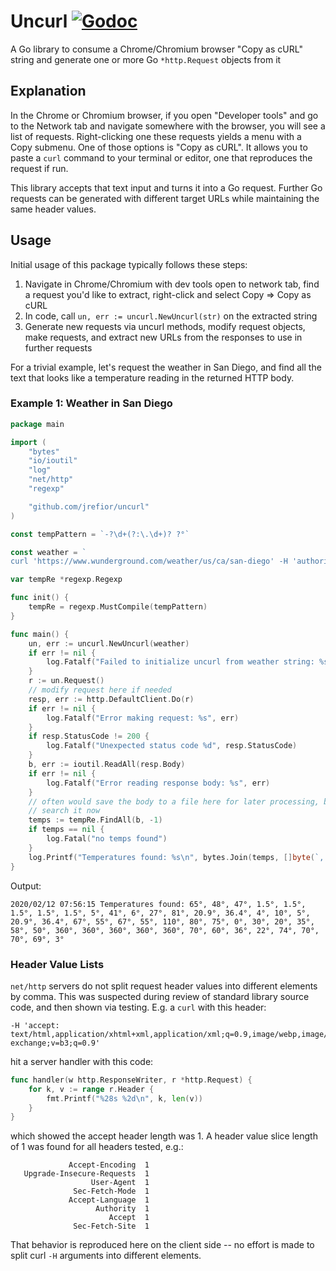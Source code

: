Uncurl
[![Godoc][GodocV2SVG]][GodocV2URL]
=============

A Go library to consume a Chrome/Chromium browser "Copy as cURL" string and generate one or more Go
`*http.Request` objects from it

## Explanation

In the Chrome or Chromium browser, if you open "Developer tools" and go to the Network tab and
navigate somewhere with the browser, you will see a list of requests. Right-clicking one these
requests yields a menu with a Copy submenu. One of those options is "Copy as cURL". It allows you to
paste a `curl` command to your terminal or editor, one that reproduces the request if run.

This library accepts that text input and turns it into a Go request. Further Go requests can be
generated with different target URLs while maintaining the same header values.

## Usage

Initial usage of this package typically follows these steps:

1. Navigate in Chrome/Chromium with dev tools open to network tab, find a request you'd like to
   extract, right-click and select Copy => Copy as cURL
2. In code, call `un, err := uncurl.NewUncurl(str)` on the extracted string
3. Generate new requests via uncurl methods, modify request objects, make requests, and extract new
   URLs from the responses to use in further requests

For a trivial example, let's request the weather in San Diego, and find all the text that looks like a
temperature reading in the returned HTTP body.

### Example 1: Weather in San Diego

```go
package main

import (
	"bytes"
	"io/ioutil"
	"log"
	"net/http"
	"regexp"

	"github.com/jrefior/uncurl"
)

const tempPattern = `-?\d+(?:\.\d+)? ?°`

const weather = `
curl 'https://www.wunderground.com/weather/us/ca/san-diego' -H 'authority: www.wunderground.com' -H 'upgrade-insecure-requests: 1' -H 'user-agent: Mozilla/5.0 (X11; Fedora; Linux x86_64) AppleWebKit/537.36 (KHTML, like Gecko) Chrome/79.0.3945.130 Safari/537.36' -H 'accept: text/html,application/xhtml+xml,application/xml;q=0.9,image/webp,image/apng,*/*;q=0.8,application/signed-exchange;v=b3;q=0.9' -H 'sec-fetch-site: none' -H 'sec-fetch-mode: navigate' -H 'accept-encoding: gzip, deflate, br' -H 'accept-language: en-US,en;q=0.9' -H 'cookie: usprivacy=foo; s_fid=bar; s_vi=zip' --compressed`

var tempRe *regexp.Regexp

func init() {
	tempRe = regexp.MustCompile(tempPattern)
}

func main() {
	un, err := uncurl.NewUncurl(weather)
	if err != nil {
		log.Fatalf("Failed to initialize uncurl from weather string: %s", err)
	}
	r := un.Request()
	// modify request here if needed
	resp, err := http.DefaultClient.Do(r)
	if err != nil {
		log.Fatalf("Error making request: %s", err)
	}
	if resp.StatusCode != 200 {
		log.Fatalf("Unexpected status code %d", resp.StatusCode)
	}
	b, err := ioutil.ReadAll(resp.Body)
	if err != nil {
		log.Fatalf("Error reading response body: %s", err)
	}
	// often would save the body to a file here for later processing, but in this case let's just
	// search it now
	temps := tempRe.FindAll(b, -1)
	if temps == nil {
		log.Fatal("no temps found")
	}
	log.Printf("Temperatures found: %s\n", bytes.Join(temps, []byte(`, `)))
}
```

Output:
```
2020/02/12 07:56:15 Temperatures found: 65°, 48°, 47°, 1.5°, 1.5°, 1.5°, 1.5°, 1.5°, 5°, 41°, 6°, 27°, 81°, 20.9°, 36.4°, 4°, 10°, 5°, 20.9°, 36.4°, 67°, 55°, 67°, 55°, 110°, 80°, 75°, 0°, 30°, 20°, 35°, 58°, 50°, 360°, 360°, 360°, 360°, 360°, 70°, 60°, 36°, 22°, 74°, 70°, 70°, 69°, 3°
```

### Header Value Lists

`net/http` servers do not split request header values into different elements by comma. This was
suspected during review of standard library source code, and then shown via testing. E.g. a `curl`
with this header:

```
-H 'accept: text/html,application/xhtml+xml,application/xml;q=0.9,image/webp,image/apng,*/*;q=0.8,application/signed-exchange;v=b3;q=0.9'
```

hit a server handler with this code:

```go
func handler(w http.ResponseWriter, r *http.Request) {    
    for k, v := range r.Header {    
        fmt.Printf("%28s %2d\n", k, len(v))    
    }    
}    
```
which showed the accept header length was 1. A header value slice length of 1 was found for all
headers tested, e.g.:
```
             Accept-Encoding  1
   Upgrade-Insecure-Requests  1
                  User-Agent  1
              Sec-Fetch-Mode  1
             Accept-Language  1
                   Authority  1
                      Accept  1
              Sec-Fetch-Site  1
```

That behavior is reproduced here on the client side -- no effort is made to split curl `-H` arguments
into different elements.

[GodocV2SVG]: https://godoc.org/github.com/jrefior/uncurl?status.svg
[GodocV2URL]: https://godoc.org/github.com/jrefior/uncurl
